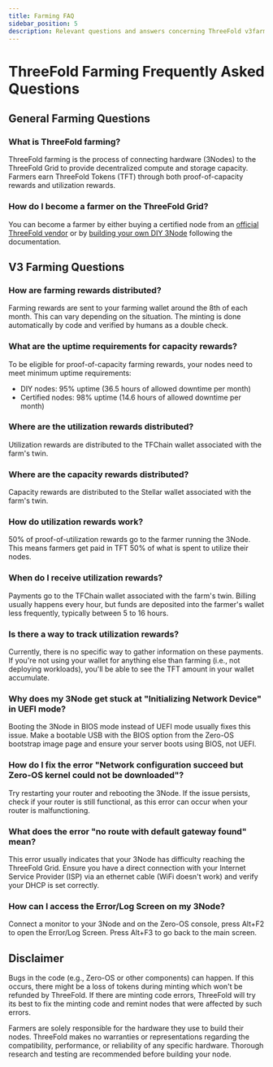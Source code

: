 ```yaml
---
title: Farming FAQ
sidebar_position: 5
description: Relevant questions and answers concerning ThreeFold v3farming.
---
```


# ThreeFold Farming Frequently Asked Questions

## General Farming Questions

### What is ThreeFold farming?
ThreeFold farming is the process of connecting hardware (3Nodes) to the ThreeFold Grid to provide decentralized compute and storage capacity. Farmers earn ThreeFold Tokens (TFT) through both proof-of-capacity rewards and utilization rewards.

### How do I become a farmer on the ThreeFold Grid?
You can become a farmer by either buying a certified node from an [official ThreeFold vendor](./3node_buying/order_a_node.md) or by [building your own DIY 3Node](category/build-a-3node) following the documentation.

## V3 Farming Questions

### How are farming rewards distributed?
Farming rewards are sent to your farming wallet around the 8th of each month. This can vary depending on the situation. The minting is done automatically by code and verified by humans as a double check.

### What are the uptime requirements for capacity rewards?
To be eligible for proof-of-capacity farming rewards, your nodes need to meet minimum uptime requirements:
- DIY nodes: 95% uptime (36.5 hours of allowed downtime per month)
- Certified nodes: 98% uptime (14.6 hours of allowed downtime per month)

### Where are the utilization rewards distributed?

Utilization rewards are distributed to the TFChain wallet associated with the farm's twin.

### Where are the capacity rewards distributed?

Capacity rewards are distributed to the Stellar wallet associated with the farm's twin.

### How do utilization rewards work?
50% of proof-of-utilization rewards go to the farmer running the 3Node. This means farmers get paid in TFT 50% of what is spent to utilize their nodes.

### When do I receive utilization rewards?
Payments go to the TFChain wallet associated with the farm's twin. Billing usually happens every hour, but funds are deposited into the farmer's wallet less frequently, typically between 5 to 16 hours.

### Is there a way to track utilization rewards?
Currently, there is no specific way to gather information on these payments. If you're not using your wallet for anything else than farming (i.e., not deploying workloads), you'll be able to see the TFT amount in your wallet accumulate.

### Why does my 3Node get stuck at "Initializing Network Device" in UEFI mode?
Booting the 3Node in BIOS mode instead of UEFI mode usually fixes this issue. Make a bootable USB with the BIOS option from the Zero-OS bootstrap image page and ensure your server boots using BIOS, not UEFI.

### How do I fix the error "Network configuration succeed but Zero-OS kernel could not be downloaded"?
Try restarting your router and rebooting the 3Node. If the issue persists, check if your router is still functional, as this error can occur when your router is malfunctioning.

### What does the error "no route with default gateway found" mean?
This error usually indicates that your 3Node has difficulty reaching the ThreeFold Grid. Ensure you have a direct connection with your Internet Service Provider (ISP) via an ethernet cable (WiFi doesn't work) and verify your DHCP is set correctly.

### How can I access the Error/Log Screen on my 3Node?
Connect a monitor to your 3Node and on the Zero-OS console, press Alt+F2 to open the Error/Log Screen. Press Alt+F3 to go back to the main screen.

## Disclaimer

Bugs in the code (e.g., Zero-OS or other components) can happen. If this occurs, there might be a loss of tokens during minting which won't be refunded by ThreeFold. If there are minting code errors, ThreeFold will try its best to fix the minting code and remint nodes that were affected by such errors.

Farmers are solely responsible for the hardware they use to build their nodes. ThreeFold makes no warranties or representations regarding the compatibility, performance, or reliability of any specific hardware. Thorough research and testing are recommended before building your node.